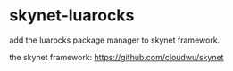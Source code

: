 # skynet-luarocks
add the luarocks package manager to skynet framework.

the skynet framework: https://github.com/cloudwu/skynet